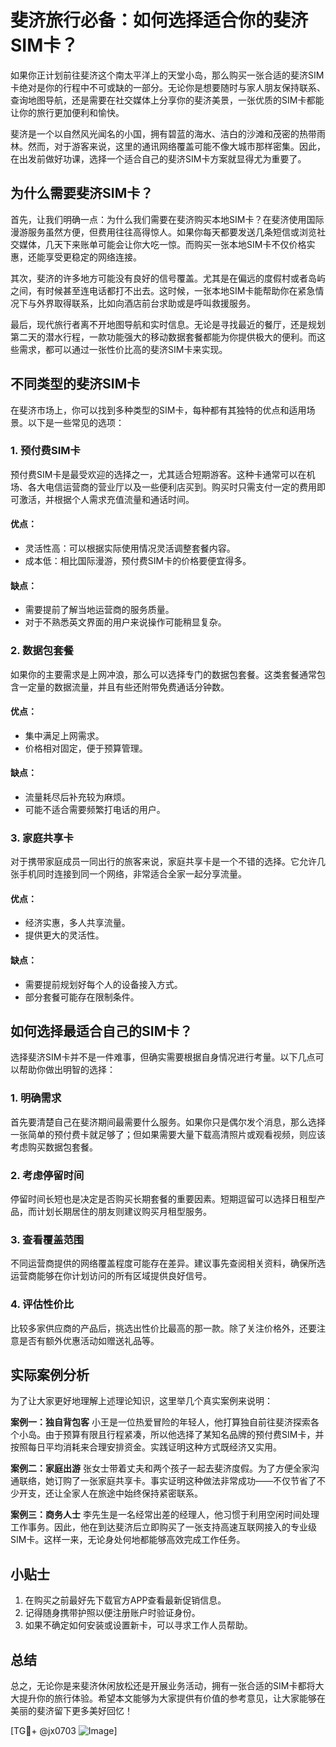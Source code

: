 # 斐济旅行必备：如何选择适合你的斐济SIM卡？

如果你正计划前往斐济这个南太平洋上的天堂小岛，那么购买一张合适的斐济SIM卡绝对是你的行程中不可或缺的一部分。无论你是想要随时与家人朋友保持联系、查询地图导航，还是需要在社交媒体上分享你的斐济美景，一张优质的SIM卡都能让你的旅行更加便利和愉快。

斐济是一个以自然风光闻名的小国，拥有碧蓝的海水、洁白的沙滩和茂密的热带雨林。然而，对于游客来说，这里的通讯网络覆盖可能不像大城市那样密集。因此，在出发前做好功课，选择一个适合自己的斐济SIM卡方案就显得尤为重要了。

## 为什么需要斐济SIM卡？

首先，让我们明确一点：为什么我们需要在斐济购买本地SIM卡？在斐济使用国际漫游服务虽然方便，但费用往往高得惊人。如果你每天都要发送几条短信或浏览社交媒体，几天下来账单可能会让你大吃一惊。而购买一张本地SIM卡不仅价格实惠，还能享受更稳定的网络连接。

其次，斐济的许多地方可能没有良好的信号覆盖。尤其是在偏远的度假村或者岛屿之间，有时候甚至连电话都打不出去。这时候，一张本地SIM卡能帮助你在紧急情况下与外界取得联系，比如向酒店前台求助或是呼叫救援服务。

最后，现代旅行者离不开地图导航和实时信息。无论是寻找最近的餐厅，还是规划第二天的潜水行程，一款功能强大的移动数据套餐都能为你提供极大的便利。而这些需求，都可以通过一张性价比高的斐济SIM卡来实现。

## 不同类型的斐济SIM卡

在斐济市场上，你可以找到多种类型的SIM卡，每种都有其独特的优点和适用场景。以下是一些常见的选项：

### 1. 预付费SIM卡
预付费SIM卡是最受欢迎的选择之一，尤其适合短期游客。这种卡通常可以在机场、各大电信运营商的营业厅以及一些便利店买到。购买时只需支付一定的费用即可激活，并根据个人需求充值流量和通话时间。

#### 优点：
- 灵活性高：可以根据实际使用情况灵活调整套餐内容。
- 成本低：相比国际漫游，预付费SIM卡的价格要便宜得多。

#### 缺点：
- 需要提前了解当地运营商的服务质量。
- 对于不熟悉英文界面的用户来说操作可能稍显复杂。

### 2. 数据包套餐
如果你的主要需求是上网冲浪，那么可以选择专门的数据包套餐。这类套餐通常包含一定量的数据流量，并且有些还附带免费通话分钟数。

#### 优点：
- 集中满足上网需求。
- 价格相对固定，便于预算管理。

#### 缺点：
- 流量耗尽后补充较为麻烦。
- 可能不适合需要频繁打电话的用户。

### 3. 家庭共享卡
对于携带家庭成员一同出行的旅客来说，家庭共享卡是一个不错的选择。它允许几张手机同时连接到同一个网络，非常适合全家一起分享流量。

#### 优点：
- 经济实惠，多人共享流量。
- 提供更大的灵活性。

#### 缺点：
- 需要提前规划好每个人的设备接入方式。
- 部分套餐可能存在限制条件。

## 如何选择最适合自己的SIM卡？

选择斐济SIM卡并不是一件难事，但确实需要根据自身情况进行考量。以下几点可以帮助你做出明智的选择：

### 1. 明确需求
首先要清楚自己在斐济期间最需要什么服务。如果你只是偶尔发个消息，那么选择一张简单的预付费卡就足够了；但如果需要大量下载高清照片或观看视频，则应该考虑购买数据包套餐。

### 2. 考虑停留时间
停留时间长短也是决定是否购买长期套餐的重要因素。短期逗留可以选择日租型产品，而计划长期居住的朋友则建议购买月租型服务。

### 3. 查看覆盖范围
不同运营商提供的网络覆盖程度可能存在差异。建议事先查阅相关资料，确保所选运营商能够在你计划访问的所有区域提供良好信号。

### 4. 评估性价比
比较多家供应商的产品后，挑选出性价比最高的那一款。除了关注价格外，还要注意是否有额外优惠活动如赠送礼品等。

## 实际案例分析

为了让大家更好地理解上述理论知识，这里举几个真实案例来说明：

**案例一：独自背包客**
小王是一位热爱冒险的年轻人，他打算独自前往斐济探索各个小岛。由于预算有限且行程紧凑，所以他选择了某知名品牌的预付费SIM卡，并按照每日平均消耗来合理安排资金。实践证明这种方式既经济又实用。

**案例二：家庭出游**
张女士带着丈夫和两个孩子一起去斐济度假。为了方便全家沟通联络，她订购了一张家庭共享卡。事实证明这种做法非常成功——不仅节省了不少开支，还让全家人在旅途中始终保持紧密联系。

**案例三：商务人士**
李先生是一名经常出差的经理人，他习惯于利用空闲时间处理工作事务。因此，他在到达斐济后立即购买了一张支持高速互联网接入的专业级SIM卡。这样一来，无论身处何地都能够高效完成工作任务。

## 小贴士

1. 在购买之前最好先下载官方APP查看最新促销信息。
2. 记得随身携带护照以便注册账户时验证身份。
3. 如果不确定如何安装或设置新卡，可以寻求工作人员帮助。

## 总结

总之，无论你是来斐济休闲放松还是开展业务活动，拥有一张合适的SIM卡都将大大提升你的旅行体验。希望本文能够为大家提供有价值的参考意见，让大家能够在美丽的斐济留下更多美好回忆！

[TG💪+ @jx0703 ![Image](https://github.com/user-attachments/assets/dbca1d08-cadb-493c-b0ec-ad6f7a83f270)]